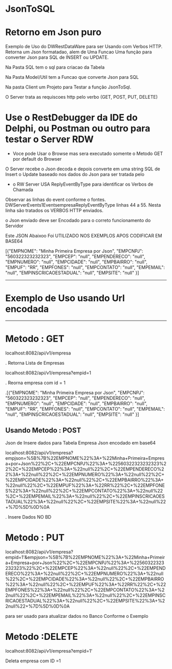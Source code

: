 # JsonToSQL
# Retorno em  Json puro 
Exemplo de Uso do DWRestDataWare para ser Usando com Verbos HTTP. Retorna um Json formatadao,   alem de Uma Funcao Uma função para converter Json para SQL de INSERT ou UPDATE.

Na Pasta SQL tem o sql para criacao da Tabela

Na Pasta Model/Util tem a Funcao que converte Json para  SQL

Na pasta Client um Projeto para Testar a função JsonToSql.

O Server trata as requiscoes http pelo verbo (GET, POST, PUT, DELETE)

# Use o RestDebugger da IDE do Delphi, ou Postman ou outro para testar o Server RDW
- Voce pode Usar o Browse mas sera executado somente o Metodo GET por default do Browser

O Server recebe o Json decoda e depois converte em uma string SQL de Insert o Update baseado nos dados do Json para ser tratada pelo

- o RW Server USA ReplyEventByType para identificar os Verbos de Chamada

Observar as linhas do event conforme o fontes. DWServerEvents1EventsempresaReplyEventByType
linhas 44 a 55. Nesta linha são tratados os VERBOS HTTP enviados. 


o Json enviado deve ser Encodado para o correto funcionamento do Servidor

Este JSON Abaixoo Foi UTILIZADO NOS EXEMPLOS APOS CODIFICAR EM BASE64



[{"EMPNOME": "Minha Primeira Empresa por Json", "EMPCNPJ": "560322323232323", "EMPCEP": "null", "EMPENDERECO": "null", "EMPNUMERO": "null", "EMPCIDADE": "null", "EMPBAIRRO": "null", "EMPUF": "RR", "EMPFONES": "null", "EMPCONTATO": "null", "EMPEMAIL": "null", "EMPINSCRICAOESTADUAL": "null", "EMPSITE": "null" }]

-------------------------------------------------
# Exemplo de Uso usando Url encodada
---------------------------------------


# Metodo : GET 

localhost:8082/api/v1/empresa

. Retorna Lista de Empresas

localhost:8082/api/v1/empresa?empid=1

. Reorna empresa com id = 1

.[{"EMPNOME": "Minha Primeira Empresa por Json", "EMPCNPJ": "560322323232323", "EMPCEP": "null", "EMPENDERECO": "null", "EMPNUMERO": "null", "EMPCIDADE": "null", "EMPBAIRRO": "null", "EMPUF": "RR", "EMPFONES": "null", "EMPCONTATO": "null", "EMPEMAIL": "null", "EMPINSCRICAOESTADUAL": "null", "EMPSITE": "null" }]


Usando Metodo : POST
------
Json de Insere dados para Tabela Empresa
Json encodado em base64

localhost:8082/api/v1/empresa?empjson=%5B%7B%22EMPNOME%22%3A+%22Minha+Primeira+Empresa+por+Json%22%2C+%22EMPCNPJ%22%3A+%22560322323232323%22%2C+%22EMPCEP%22%3A+%22null%22%2C+%22EMPENDERECO%22%3A+%22null%22%2C+%22EMPNUMERO%22%3A+%22null%22%2C+%22EMPCIDADE%22%3A+%22null%22%2C+%22EMPBAIRRO%22%3A+%22null%22%2C+%22EMPUF%22%3A+%22RR%22%2C+%22EMPFONES%22%3A+%22null%22%2C+%22EMPCONTATO%22%3A+%22null%22%2C+%22EMPEMAIL%22%3A+%22null%22%2C+%22EMPINSCRICAOESTADUAL%22%3A+%22null%22%2C+%22EMPSITE%22%3A+%22null%22+%7D%5D%0D%0A

. Insere Dados NO BD


# Metodo : PUT

localhost:8082/api/v1/empresa?empid=1'&empjson=%5B%7B%22EMPNOME%22%3A+%22Minha+Primeira+Empresa+por+Json%22%2C+%22EMPCNPJ%22%3A+%22560322323232323%22%2C+%22EMPCEP%22%3A+%22null%22%2C+%22EMPENDERECO%22%3A+%22null%22%2C+%22EMPNUMERO%22%3A+%22null%22%2C+%22EMPCIDADE%22%3A+%22null%22%2C+%22EMPBAIRRO%22%3A+%22null%22%2C+%22EMPUF%22%3A+%22RR%22%2C+%22EMPFONES%22%3A+%22null%22%2C+%22EMPCONTATO%22%3A+%22null%22%2C+%22EMPEMAIL%22%3A+%22null%22%2C+%22EMPINSCRICAOESTADUAL%22%3A+%22null%22%2C+%22EMPSITE%22%3A+%22null%22+%7D%5D%0D%0A

para ser usado para atualizar dados no Banco Conforme o Exemplo


# Metodo :DELETE

localhost:8082/api/v1/empresa?empid=1'

Deleta empresa com ID =1
